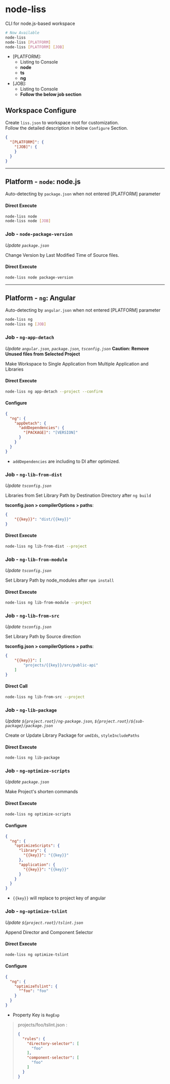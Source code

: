 # node-liss

CLI for node.js-based workspace

```bash
# Now Available
node-liss
node-liss [PLATFORM]
node-liss [PLATFORM] [JOB]
```

* [PLATFORM]:
    * Listing to Console
    * **node**
    * **ts**
    * **ng**
* [JOB]:
    * Listing to Console
    * **Follow the below job section**

## Workspace Configure

Create `liss.json` to workspace root for customization.    
Follow the detailed description in below `Configure` Section.

```json
{
  "[PLATFORM]": {
    "[JOB]": {
    }
  }
}
```



---




## Platform - `node`: node.js

Auto-detecting by `package.json` when not entered [PLATFORM] parameter

#### Direct Execute

```bash
node-liss node
node-liss node [JOB]
```



###  Job - `node-package-version`

*Update `package.json`*

Change Version by Last Modified Time of Source files.

#### Direct Execute

```bash
node-liss node package-version
```



---



## Platform - `ng`: Angular

Auto-detecting by `angular.json` when not entered [PLATFORM] parameter

```bash
node-liss ng
node-liss ng [JOB]
```



###  Job - `ng-app-detach`
*Update `angular.json`, `package.json`, `tsconfig.json`*
__Caution: Remove Unused files from Selected Project__

Make Workspace to Single Application from Multiple Application and Libraries    


#### Direct Execute

```bash
node-liss ng app-detach --project --confirm
```

#### Configure

```json
{
  "ng": {
    "appDetach": {
      "addDependencies": {
        "[PACKAGE]": "[VERSION]"
      }
    }
  }
}
```
* `addDependencies` are including to DI after optimized.


###  Job - `ng-lib-from-dist`

*Update `tsconfig.json`*

Libraries from Set Library Path by Destination Directory after `ng build`

__tsconfig.json > compilerOptions > paths__:
```json
{
	"{{key}}": "dist/{{key}}"
}
```

#### Direct Execute

```bash
node-liss ng lib-from-dist --project
```


### Job - `ng-lib-from-module`

*Update `tsconfig.json`*

Set Library Path by node_modules after `npm install`


#### Direct Execute

```bash
node-liss ng lib-from-module --project
```


###  Job - `ng-lib-from-src`

*Update `tsconfig.json`*

Set Library Path by Source direction

__tsconfig.json > compilerOptions > paths__:
```json
{
	"{{key}}": [
		"projects/{{key}}/src/public-api"
	]
}
```

#### Direct Call
```bash
node-liss ng lib-from-src --project
```


###  Job - `ng-lib-package`
*Update `${project.root}/ng-package.json`, `${project.root}/${sub-package}/package.json`*

Create or Update Library Package for `umdIds`, `styleIncludePaths`

#### Direct Execute

```bash
node-liss ng lib-package
```


###  Job - `ng-optimize-scripts`

*Update `package.json`*

Make Project's shorten commands

#### Direct Execute

```bash
node-liss ng optimize-scripts
```

#### Configure

```json
{
  "ng": {
    "optimizeScripts": {
      "library": {
        "{{key}}": "{{key}}"
      },
      "application": {
        "{{key}}": "{{key}}"
      }
    }
  }
}
```
* `{{key}}` will replace to project key of angular


###  Job - `ng-optimize-tslint`

*Update `${project.root}/tslint.json`*

Append Director and Component Selector

#### Direct Execute

```bash
node-liss ng optimize-tslint
```

#### Configure

```json
{
  "ng": {
    "optimizeTslint": {
      "^foo": "foo"
    }
  }
}
```
* Property Key is `RegExp`

> projects/foo/tslint.json :
> ```json
> {
>   "rules": {
>     "directory-selector": [
>       "foo"
>     ],
>     "component-selector": [
>       "foo"
>     ]
>   }
> }
> ```
